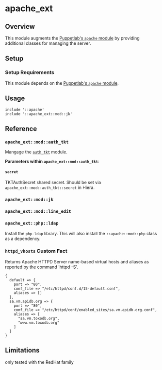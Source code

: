 # apache_ext

## Overview

This module augments the [Puppetlab's `apache`
module](https://forge.puppetlabs.com/puppetlabs/apache) by providing
additional classes for managing the server.

## Setup

### Setup Requirements

This module depends on the [Puppetlab's `apache`
module](https://forge.puppetlabs.com/puppetlabs/apache).

## Usage

    include '::apache'
    include '::apache_ext::mod::jk'


## Reference

### `apache_ext::mod::auth_tkt`

Mangage the [`auth_tkt`](https://github.com/gavincarr/mod_auth_tkt) module.

**Parameters within `apache_ext::mod::auth_tkt`**:

#### `secret`

TKTAuthSecret shared secret. Should be set via `apache_ext::mod::auth_tkt::secret`
in Hiera.

### `apache_ext::mod::jk`

### `apache_ext::mod::line_edit`


### `apache_ext::php::ldap`

Install the `php-ldap` library. This will also install the
`::apache::mod::php` class as a dependency.

### `httpd_vhosts` Custom Fact

Returns Apache HTTPD Server name-based virtual hosts and aliases as
reported by the command 'httpd -S'.

    {
      default => {
        port => "80",
        conf_file => "/etc/httpd/conf.d/15-default.conf",
        aliases => []
      },
      sa.vm.apidb.org => {
        port => "80",
        conf_file => "/etc/httpd/conf/enabled_sites/sa.vm.apidb.org.conf",
        aliases => [
          "sa.vm.toxodb.org",
          "www.vm.toxodb.org"
        ]
      }
    }


## Limitations

only tested with the RedHat family

